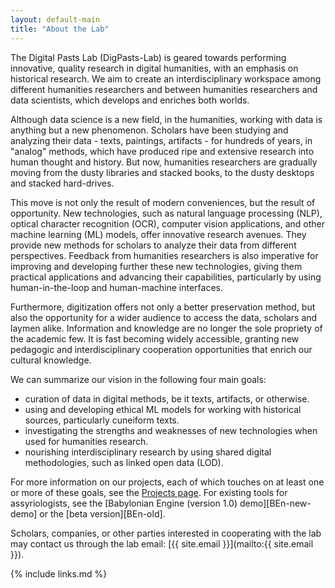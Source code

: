 ```yaml
---
layout: default-main
title: "About the Lab"
---
```


The Digital Pasts Lab (DigPasts-Lab) is geared towards performing innovative, quality research in digital humanities, with an emphasis on historical research. We aim to create an interdisciplinary workspace among different humanities researchers and between humanities researchers and data scientists, which develops and enriches both worlds.

Although data science is a new field, in the humanities, working with data is anything but a new phenomenon. Scholars have been studying and analyzing their data - texts, paintings, artifacts - for hundreds of years, in "analog" methods, which have produced ripe and extensive research into human thought and history. But now, humanities researchers are gradually moving from the dusty libraries and stacked books, to the dusty desktops and stacked hard-drives.

This move is not only the result of modern conveniences, but the result of opportunity. New technologies, such as natural language processing (NLP), optical character recognition (OCR), computer vision applications, and other machine learning (ML) models, offer innovative research avenues. They provide new methods for scholars to analyze their data from different perspectives. Feedback from humanities researchers is also imperative for improving and developing further these new technologies, giving them practical applications and advancing their capabilities, particularly by using human-in-the-loop and human-machine interfaces.

Furthermore, digitization offers not only a better preservation method, but also the opportunity for a wider audience to access the data, scholars and laymen alike. Information and knowledge are no longer the sole propriety of the academic few. It is fast becoming widely accessible, granting new pedagogic and interdisciplinary cooperation opportunities that enrich our cultural knowledge.

We can summarize our vision in the following four main goals: 

- curation of data in digital methods, be it texts, artifacts, or otherwise.
- using and developing ethical ML models for working with historical sources, particularly cuneiform texts.
- investigating the strengths and weaknesses of new technologies when used for humanities research.
- nourishing interdisciplinary research by using shared digital methodologies, such as linked open data (LOD).

For more information on our projects, each of which touches on at least one or more of these goals, see the [Projects page](projects.html). For existing tools for assyriologists, see the [Babylonian Engine (version 1.0) demo][BEn-new-demo] or the [beta version][BEn-old].

Scholars, companies, or other parties interested in cooperating with the lab may contact us through the lab email: [{{ site.email }}](mailto:{{ site.email }}).

{% include links.md %}
